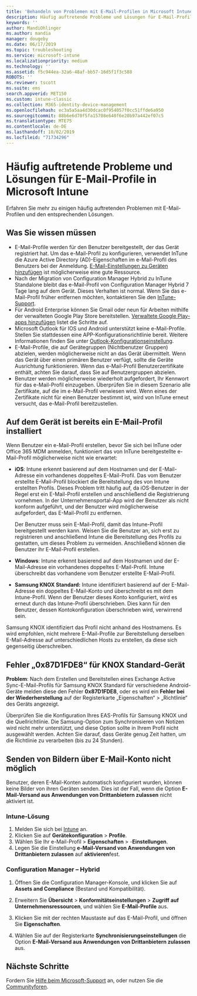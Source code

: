 ```yaml
---
title: 'Behandeln von Problemen mit E-Mail-Profilen in Microsoft Intune: Azure | Microsoft-Dokumentation'
description: Häufig auftretende Probleme und Lösungen für E-Mail-Profile in Microsoft Intune, darunter doppelte E-Mail-Profile und Fehler auf Android-Geräten mit Samsung KNOX Standard.
keywords: ''
author: MandiOhlinger
ms.author: mandia
manager: dougeby
ms.date: 06/17/2019
ms.topic: troubleshooting
ms.service: microsoft-intune
ms.localizationpriority: medium
ms.technology: ''
ms.assetid: f5c944ea-32a6-48af-bb57-16d5f1f3c588
ROBOTS: ''
ms.reviewer: tscott
ms.suite: ems
search.appverid: MET150
ms.custom: intune-classic
ms.collection: M365-identity-device-management
ms.openlocfilehash: ec3a5a5aa4d30dcac0f954057f0cc51ffde6a950
ms.sourcegitcommit: 88b6e6d70f5fa15708e640f6e20b97a442ef07c5
ms.translationtype: MTE75
ms.contentlocale: de-DE
ms.lasthandoff: 10/02/2019
ms.locfileid: "71734296"
---
```

# <a name="common-issues-and-resolutions-with-email-profiles-in-microsoft-intune"></a>Häufig auftretende Probleme und Lösungen für E-Mail-Profile in Microsoft Intune

Erfahren Sie mehr zu einigen häufig auftretenden Problemen mit E-Mail-Profilen und den entsprechenden Lösungen.

## <a name="what-you-need-to-know"></a>Was Sie wissen müssen

- E-Mail-Profile werden für den Benutzer bereitgestellt, der das Gerät registriert hat. Um das e-Mail-Profil zu konfigurieren, verwendet InTune die Azure Active Directory (AD)-Eigenschaften im e-Mail-Profil des Benutzers bei der Anmeldung. [E-Mail-Einstellungen zu Geräten hinzufügen](email-settings-configure.md) ist möglicherweise eine gute Ressource.
- Nach der Migration von Configuration Manager Hybrid zu InTune Standalone bleibt das e-Mail-Profil von Configuration Manager Hybrid 7 Tage lang auf dem Gerät. Dieses Verhalten ist normal. Wenn Sie das e-Mail-Profil früher entfernen möchten, kontaktieren Sie den [InTune-Support](../fundamentals/get-support.md).
- Für Android Enterprise können Sie Gmail oder neun für Arbeiten mithilfe der verwalteten Google Play Store bereitstellen. [Verwaltete Google Play-apps hinzufügen](../apps/apps-add-android-for-work.md) listet die Schritte auf.
- Microsoft Outlook für IOS und Android unterstützt keine e-Mail-Profile. Stellen Sie stattdessen eine APP-Konfigurationsrichtlinie bereit. Weitere Informationen finden Sie unter [Outlook-Konfigurationseinstellung](../apps/app-configuration-policies-outlook.md).
- E-Mail-Profile, die auf Gerätegruppen (Nichtbenutzer Gruppen) abzielen, werden möglicherweise nicht an das Gerät übermittelt. Wenn das Gerät über einen primären Benutzer verfügt, sollte die Geräte Ausrichtung funktionieren. Wenn das e-Mail-Profil Benutzerzertifikate enthält, achten Sie darauf, dass Sie auf Benutzergruppen abzielen.
- Benutzer werden möglicherweise wiederholt aufgefordert, Ihr Kennwort für das e-Mail-Profil einzugeben. Überprüfen Sie in diesem Szenario alle Zertifikate, auf die im e-Mail-Profil verwiesen wird. Wenn eines der Zertifikate nicht für einen Benutzer bestimmt ist, wird von InTune erneut versucht, das e-Mail-Profil bereitzustellen.

## <a name="device-already-has-an-email-profile-installed"></a>Auf dem Gerät ist bereits ein E-Mail-Profil installiert

Wenn Benutzer ein e-Mail-Profil erstellen, bevor Sie sich bei InTune oder Office 365 MDM anmelden, funktioniert das von InTune bereitgestellte e-Mail-Profil möglicherweise nicht wie erwartet:

- **iOS**: Intune erkennt basierend auf dem Hostnamen und der E-Mail-Adresse ein vorhandenes doppeltes E-Mail-Profil. Das vom Benutzer erstellte E-Mail-Profil blockiert die Bereitstellung des von Intune erstellten Profils. Dieses Problem tritt häufig auf, da iOS-Benutzer in der Regel erst ein E-Mail-Profil erstellen und anschließend die Registrierung vornehmen. In der Unternehmensportal-App wird der Benutzer als nicht konform aufgeführt, und der Benutzer wird möglicherweise aufgefordert, das E-Mail-Profil zu entfernen.

  Der Benutzer muss sein E-Mail-Profil, damit das Intune-Profil bereitgestellt werden kann. Weisen Sie die Benutzer an, sich erst zu registrieren und anschließend Intune die Bereitstellung des Profils zu gestatten, um dieses Problem zu vermeiden. Anschließend können die Benutzer ihr E-Mail-Profil erstellen.

- **Windows**: Intune erkennt basierend auf dem Hostnamen und der E-Mail-Adresse ein vorhandenes doppeltes E-Mail-Profil. Intune überschreibt das vorhandene vom Benutzer erstellte E-Mail-Profil.

- **Samsung KNOX Standard:** Intune identifiziert basierend auf der E-Mail-Adresse ein doppeltes E-Mail-Konto und überschreibt es mit dem Intune-Profil. Wenn der Benutzer dieses Konto konfiguriert, wird es erneut durch das Intune-Profil überschrieben. Dies kann für den Benutzer, dessen Kontokonfiguration überschrieben wird, verwirrend sein.

Samsung KNOX identifiziert das Profil nicht anhand des Hostnamens. Es wird empfohlen, nicht mehrere E-Mail-Profile zur Bereitstellung derselben E-Mail-Adresse auf unterschiedlichen Hosts zu erstellen, da diese sich gegenseitig überschreiben.

## <a name="error-0x87d1fde8-for-knox-standard-device"></a>Fehler „0x87D1FDE8“ für KNOX Standard-Gerät

**Problem**: Nach dem Erstellen und Bereitstellen eines Exchange Active Sync-E-Mail-Profils für Samsung KNOX Standard für verschiedene Android-Geräte melden diese den Fehler **0x87D1FDE8**, oder es wird ein **Fehler bei der Wiederherstellung** auf der Registerkarte „Eigenschaften“ > „Richtlinie“ des Geräts angezeigt.

Überprüfen Sie die Konfiguration Ihres EAS-Profils für Samsung KNOX und die Quellrichtlinie. Die Samsung-Option zum Synchronisieren von Notizen wird nicht mehr unterstützt, und diese Option sollte in Ihrem Profil nicht ausgewählt werden. Achten Sie darauf, dass Geräte genug Zeit hatten, um die Richtlinie zu verarbeiten (bis zu 24 Stunden).

## <a name="unable-to-send-images-from--email-account"></a>Senden von Bildern über E-Mail-Konto nicht möglich

Benutzer, deren E-Mail-Konten automatisch konfiguriert wurden, können keine Bilder von ihren Geräten senden. Dies ist der Fall, wenn die Option **E-Mail-Versand aus Anwendungen von Drittanbietern zulassen** nicht aktiviert ist.

### <a name="intune-solution"></a>Intune-Lösung

1. Melden Sie sich bei [Intune](https://go.microsoft.com/fwlink/?linkid=2090973) an.
2. Klicken Sie auf **Gerätekonfiguration** > **Profile**.
3. Wählen Sie Ihr e-Mail-Profil > **Eigenschaften** > -**Einstellungen**.
4. Legen Sie die Einstellung **e-Mail-Versand von Anwendungen von Drittanbietern zulassen** auf **aktivieren**fest.

### <a name="configuration-manager-hybrid"></a>Configuration Manager – Hybrid

1. Öffnen Sie die Configuration Manager-Konsole, und klicken Sie auf **Assets and Compliance** (Bestand und Kompatibilität).

2. Erweitern Sie **Übersicht** > **Konformitätseinstellungen** > **Zugriff auf Unternehmensressourcen**, und wählen Sie **E-Mail-Profile** aus.

3. Klicken Sie mit der rechten Maustaste auf das E-Mail-Profil, und öffnen Sie **Eigenschaften**.

4. Wählen Sie auf der Registerkarte **Synchronisierungseinstellungen** die Option **E-Mail-Versand aus Anwendungen von Drittanbietern zulassen** aus.

## <a name="next-steps"></a>Nächste Schritte

Fordern Sie [Hilfe beim Microsoft-Support](../fundamentals/get-support.md) an, oder nutzen Sie die [Communityforen](https://social.technet.microsoft.com/Forums/en-US/home?category=microsoftintune).
